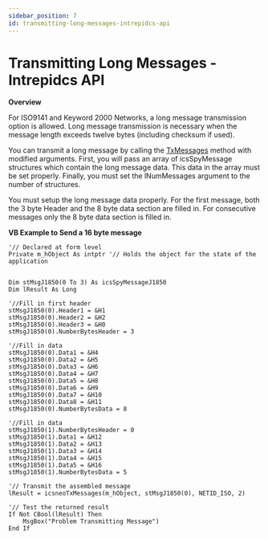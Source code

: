 ```yaml
---
sidebar_position: 7
id: transmitting-long-messages-intrepidcs-api
---
```


# Transmitting Long Messages - Intrepidcs API

**Overview**

For ISO9141 and Keyword 2000 Networks, a long message transmission option is allowed. Long message transmission is necessary when the message length exceeds twelve bytes (including checksum if used).

You can transmit a long message by calling the [TxMessages](txmessages-method-intrepidcs-api) method with modified arguments. First, you will pass an array of icsSpyMessage structures which contain the long message data. This data in the array must be set properly. Finally, you must set the lNumMessages argument to the number of structures.

You must setup the long message data properly. For the first message, both the 3 byte Header and the 8 byte data section are filled in. For consecutive messages only the 8 byte data section is filled in.

**VB Example to Send a 16 byte message**

```vbnet
'// Declared at form level
Private m_hObject As intptr '// Holds the object for the state of the application


Dim stMsgJ1850(0 To 3) As icsSpyMessageJ1850
Dim lResult As Long

'//Fill in first header
stMsgJ1850(0).Header1 = &H1
stMsgJ1850(0).Header2 = &H2
stMsgJ1850(0).Header3 = &H0
stMsgJ1850(0).NumberBytesHeader = 3

'//Fill in data
stMsgJ1850(0).Data1 = &H4
stMsgJ1850(0).Data2 = &H5
stMsgJ1850(0).Data3 = &H6
stMsgJ1850(0).Data4 = &H7
stMsgJ1850(0).Data5 = &H8
stMsgJ1850(0).Data6 = &H9
stMsgJ1850(0).Data7 = &H10
stMsgJ1850(0).Data8 = &H11
stMsgJ1850(0).NumberBytesData = 8

'//Fill in data
stMsgJ1850(1).NumberBytesHeader = 0
stMsgJ1850(1).Data1 = &H12
stMsgJ1850(1).Data2 = &H13
stMsgJ1850(1).Data3 = &H14
stMsgJ1850(1).Data4 = &H15
stMsgJ1850(1).Data5 = &H16
stMsgJ1850(1).NumberBytesData = 5

'// Transmit the assembled message
lResult = icsneoTxMessages(m_hObject, stMsgJ1850(0), NETID_ISO, 2)

'// Test the returned result
If Not CBool(lResult) Then
    MsgBox("Problem Transmitting Message")
End If
```
